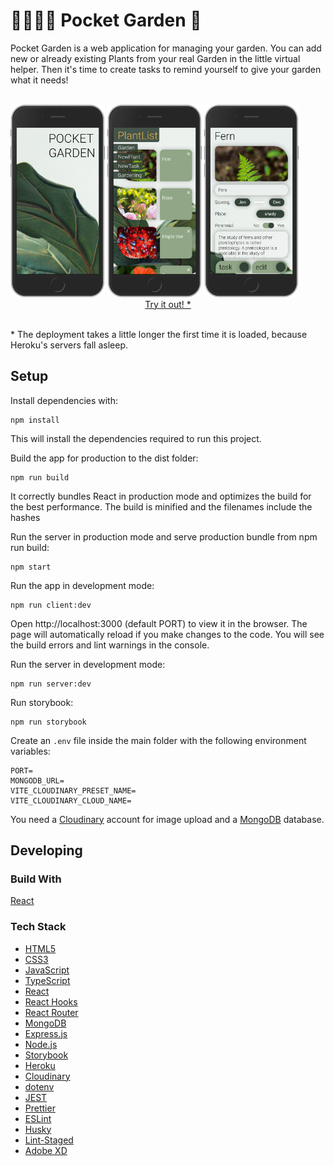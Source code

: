 # 👩‍🌾👨‍🌾 Pocket Garden 🌱

<p>Pocket Garden is a web application for managing your garden. You can add new or already existing Plants from your real Garden in the little virtual helper. Then it's time to create tasks to remind yourself to give your garden what it needs!</p>

<br/>

<img src="src/app/assets/pocket-garden_landingpage.png" alt="Landingpage" width="30%"/>

<img src="src/app/assets/pocket-garden_plant-list.png" alt="Plant list" width="30%"/>
</div>

<img src="src/app/assets/pocket-garden_plant_fern.png" alt="Fern" width="30%"/>

<div align="center">
<a href="https://pocket-garden.herokuapp.com/">Try it out! *</a>
</div>

<br />

<p>* The deployment takes a little longer the first time it is loaded, because Heroku's servers fall asleep.</p>

## Setup

Install dependencies with:

```shell
npm install
```

This will install the dependencies required to run this project.

Build the app for production to the dist folder:

```shell
npm run build
```

It correctly bundles React in production mode and optimizes the build for the best performance.
The build is minified and the filenames include the hashes

Run the server in production mode and serve production bundle from npm run build:

```shell
npm start
```

Run the app in development mode:

```shell
npm run client:dev
```

Open http://localhost:3000 (default PORT) to view it in the browser.
The page will automatically reload if you make changes to the code. You will see the build errors and lint warnings in the console.

Run the server in development mode:

```shell
npm run server:dev
```

Run storybook:

```shell
npm run storybook
```

Create an `.env` file inside the main folder with the following environment variables:

```shell
PORT=
MONGODB_URL=
VITE_CLOUDINARY_PRESET_NAME=
VITE_CLOUDINARY_CLOUD_NAME=
```

You need a [Cloudinary](https://cloudinary.com/) account for image upload and a [MongoDB](https://www.mongodb.com/en-us) database.

## Developing

### Build With

[React](https://reactwithhooks.netlify.app/)

### Tech Stack

- [HTML5](https://developer.mozilla.org/en-US/docs/Glossary/HTML5)
- [CSS3](https://developer.mozilla.org/en-US/docs/Web/CSS)
- [JavaScript](https://developer.mozilla.org/en-US/docs/Web/JavaScript)
- [TypeScript](https://www.typescriptlang.org/)
- [React](https://reactwithhooks.netlify.app/)
- [React Hooks](https://reactwithhooks.netlify.app/docs/hooks-intro.html)
- [React Router](https://reactrouter.com/)
- [MongoDB](https://www.mongodb.com/)
- [Express.js](http://expressjs.com/)
- [Node.js](https://nodejs.org)
- [Storybook](https://storybook.js.org/)
- [Heroku](https://www.heroku.com)
- [Cloudinary](https://cloudinary.com/)
- [dotenv](https://github.com/motdotla/dotenv)
- [JEST](https://jestjs.io/)
- [Prettier](https://prettier.io/)
- [ESLint](https://eslint.org/)
- [Husky](https://github.com/typicode/husky)
- [Lint-Staged](https://github.com/okonet/lint-staged)
- [Adobe XD](https://www.adobe.com/products/xd.html)
